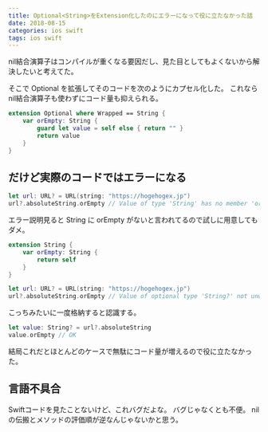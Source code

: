 ```yaml
---
title: Optional<String>をExtension化したのにエラーになって役に立たなかった話
date: 2018-08-15
categories: ios swift
tags: ios swift
---
```


nil結合演算子はコンパイルが重くなる要因だし、見た目としてもよくないから解決したいと考えてた。

そこで Optional を拡張してそのコードを次のようにカプセル化した。
これなら nil結合演算子も使わずにコード量も抑えられる。

```swift
extension Optional where Wrapped == String {
    var orEmpty: String {
        guard let value = self else { return "" }
        return value
    }
}
```

## だけど実際のコードではエラーになる

```swift
let url: URL? = URL(string: "https://hogehogex.jp")
url?.absoluteString.orEmpty // Value of type 'String' has no member 'orEmpty'
```

エラー説明見ると String に orEmpty がないと言われてるので試しに用意してもダメ。
```swift
extension String {
    var orEmpty: String {
        return self
    }
}

let url: URL? = URL(string: "https://hogehogex.jp")
url?.absoluteString.orEmpty // Value of optional type 'String?' not unwrapped; did you mean to use '!' or '?'?
```

こっちみたいに一度格納すると認識する。
```swift
let value: String? = url?.absoluteString
value.orEmpty // OK
```

結局これだとほとんどのケースで無駄にコード量が増えるので役に立たなかった。

## 言語不具合
Swiftコードを見たことないけど、これバグだよな。
バグじゃなくとも不便。
nilの伝搬とメソッドの評価順が逆なんじゃないかと思う。
